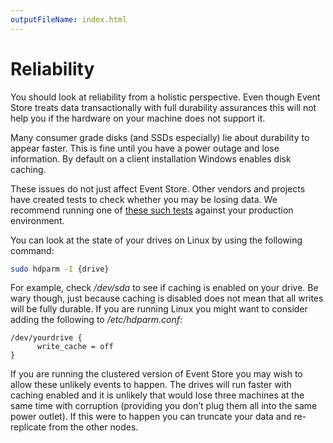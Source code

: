 ```yaml
---
outputFileName: index.html
---
```


# Reliability

You should look at reliability from a holistic perspective. Even though Event Store treats data transactionally with full durability assurances this will not help you if the hardware on your machine does not support it.

Many consumer grade disks (and SSDs especially) lie about durability to appear faster. This is fine until you have a power outage and lose information. By default on a client installation Windows enables disk caching. <!-- TODO: Why is this relevant? RAM out of control, I think was also mentioned elsewhere? -->

These issues do not just affect Event Store. Other vendors and projects have created tests to check whether you may be losing data. We recommend running one of [these such tests](http://archive.li/WTeAE) against your production environment.

You can look at the state of your drives on Linux by using the following command:

```bash
sudo hdparm -I {drive}
```

For example, check _/dev/sda_ to see if caching is enabled on your drive. Be wary though, just because caching is disabled does not mean that all writes will be fully durable. If you are running Linux you might want to consider adding the following to _/etc/hdparm.conf_:

```shell
/dev/yourdrive {
      write_cache = off
}
```

If you are running the clustered version of Event Store you may wish to allow these unlikely events to happen. The drives will run faster with caching enabled and it is unlikely that would lose three machines at the same time with corruption (providing you don’t plug them all into the same power outlet). If this were to happen you can truncate your data and re-replicate from the other nodes.
